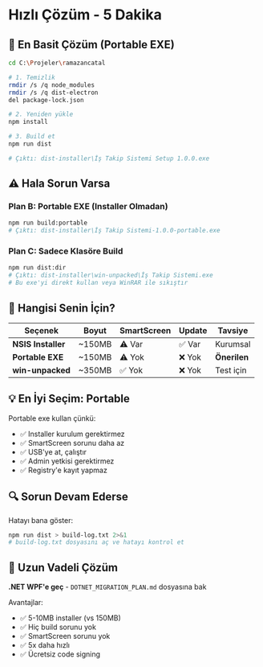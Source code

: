 # Hızlı Çözüm - 5 Dakika

## 🚀 En Basit Çözüm (Portable EXE)

```bash
cd C:\Projeler\ramazancatal

# 1. Temizlik
rmdir /s /q node_modules
rmdir /s /q dist-electron
del package-lock.json

# 2. Yeniden yükle
npm install

# 3. Build et
npm run dist

# Çıktı: dist-installer\İş Takip Sistemi Setup 1.0.0.exe
```

## ⚠️ Hala Sorun Varsa

### Plan B: Portable EXE (Installer Olmadan)
```bash
npm run build:portable
# Çıktı: dist-installer\İş Takip Sistemi-1.0.0-portable.exe
```

### Plan C: Sadece Klasöre Build
```bash
npm run dist:dir
# Çıktı: dist-installer\win-unpacked\İş Takip Sistemi.exe
# Bu exe'yi direkt kullan veya WinRAR ile sıkıştır
```

## 🎯 Hangisi Senin İçin?

| Seçenek | Boyut | SmartScreen | Update | Tavsiye |
|---------|-------|-------------|--------|---------|
| **NSIS Installer** | ~150MB | ⚠️ Var | ✅ Var | Kurumsal |
| **Portable EXE** | ~150MB | ⚠️ Yok | ❌ Yok | **Önerilen** |
| **win-unpacked** | ~350MB | ✅ Yok | ❌ Yok | Test için |

## 💡 En İyi Seçim: Portable

Portable exe kullan çünkü:
- ✅ Installer kurulum gerektirmez
- ✅ SmartScreen sorunu daha az
- ✅ USB'ye at, çalıştır
- ✅ Admin yetkisi gerektirmez
- ✅ Registry'e kayıt yapmaz

## 🔍 Sorun Devam Ederse

Hatayı bana göster:
```bash
npm run dist > build-log.txt 2>&1
# build-log.txt dosyasını aç ve hatayı kontrol et
```

## 🚀 Uzun Vadeli Çözüm

**.NET WPF'e geç** - `DOTNET_MIGRATION_PLAN.md` dosyasına bak

Avantajlar:
- ✅ 5-10MB installer (vs 150MB)
- ✅ Hiç build sorunu yok
- ✅ SmartScreen sorunu yok
- ✅ 5x daha hızlı
- ✅ Ücretsiz code signing

